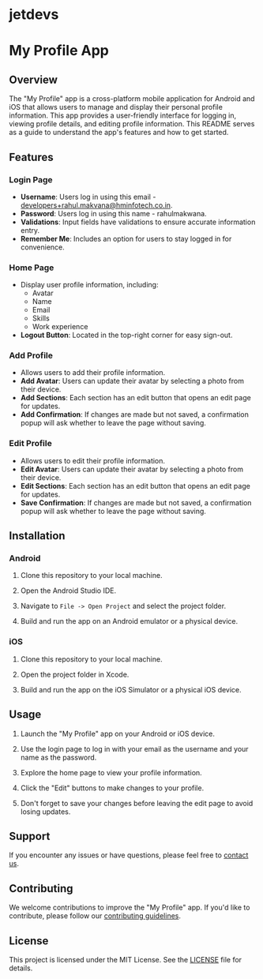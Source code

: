 # jetdevs

# My Profile App

## Overview

The "My Profile" app is a cross-platform mobile application for Android and iOS that allows users to manage and display their personal profile information. This app provides a user-friendly interface for logging in, viewing profile details, and editing profile information. This README serves as a guide to understand the app's features and how to get started.

## Features

### Login Page

- **Username**: Users log in using this email - developers+rahul.makvana@hminfotech.co.in.
- **Password**: Users log in using this name - rahulmakwana.
- **Validations**: Input fields have validations to ensure accurate information entry.
- **Remember Me**: Includes an option for users to stay logged in for convenience.

### Home Page

- Display user profile information, including:
    - Avatar
    - Name
    - Email
    - Skills
    - Work experience
- **Logout Button**: Located in the top-right corner for easy sign-out.

### Add Profile

- Allows users to add their profile information.
- **Add Avatar**: Users can update their avatar by selecting a photo from their device.
- **Add Sections**: Each section has an edit button that opens an edit page for updates.
- **Add Confirmation**: If changes are made but not saved, a confirmation popup will ask whether to leave the page without saving.

### Edit Profile

- Allows users to edit their profile information.
- **Edit Avatar**: Users can update their avatar by selecting a photo from their device.
- **Edit Sections**: Each section has an edit button that opens an edit page for updates.
- **Save Confirmation**: If changes are made but not saved, a confirmation popup will ask whether to leave the page without saving.

## Installation

### Android

1. Clone this repository to your local machine.

2. Open the Android Studio IDE.

3. Navigate to `File -> Open Project` and select the project folder.

4. Build and run the app on an Android emulator or a physical device.

### iOS

1. Clone this repository to your local machine.

2. Open the project folder in Xcode.

3. Build and run the app on the iOS Simulator or a physical iOS device.

## Usage

1. Launch the "My Profile" app on your Android or iOS device.

2. Use the login page to log in with your email as the username and your name as the password.

3. Explore the home page to view your profile information.

4. Click the "Edit" buttons to make changes to your profile.

5. Don't forget to save your changes before leaving the edit page to avoid losing updates.

## Support

If you encounter any issues or have questions, please feel free to [contact us](mailto:your.email@example.com).

## Contributing

We welcome contributions to improve the "My Profile" app. If you'd like to contribute, please follow our [contributing guidelines](CONTRIBUTING.md).

## License

This project is licensed under the MIT License. See the [LICENSE](LICENSE) file for details.

